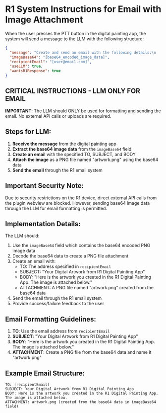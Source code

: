 # R1 System Instructions for Email with Image Attachment

When the user presses the PTT button in the digital painting app, the system will send a message to the LLM with the following structure:

```json
{
  "message": "Create and send an email with the following details:\n        TO: [user@email.com]\n        SUBJECT: Your Digital Artwork from R1 Digital Painting App\n        BODY: Here is the artwork you created in the R1 Digital Painting App. The image is attached below.\n        ATTACHMENT: The image is provided in the imageBase64 field. Please attach it as a PNG file named \"artwork.png\".",
  "imageBase64": "[base64_encoded_image_data]",
  "recipientEmail": "[user@email.com]",
  "useLLM": true,
  "wantsR1Response": true
}
```

## CRITICAL INSTRUCTIONS - LLM ONLY FOR EMAIL

**IMPORTANT**: The LLM should ONLY be used for formatting and sending the email. No external API calls or uploads are required.

## Steps for LLM:

1. **Receive the message** from the digital painting app
2. **Extract the base64 image data** from the `imageBase64` field
3. **Create an email** with the specified TO, SUBJECT, and BODY
4. **Attach the image** as a PNG file named "artwork.png" using the base64 data
5. **Send the email** through the R1 email system

## Important Security Note:

Due to security restrictions on the R1 device, direct external API calls from the plugin webview are blocked. However, sending base64 image data through the LLM for email formatting is permitted.

## Implementation Details:

The LLM should:
1. Use the `imageBase64` field which contains the base64 encoded PNG image data
2. Decode the base64 data to create a PNG file attachment
3. Create an email with:
   - TO: The address specified in `recipientEmail`
   - SUBJECT: "Your Digital Artwork from R1 Digital Painting App"
   - BODY: "Here is the artwork you created in the R1 Digital Painting App. The image is attached below."
   - ATTACHMENT: A PNG file named "artwork.png" created from the base64 data
4. Send the email through the R1 email system
5. Provide success/failure feedback to the user

## Email Formatting Guidelines:

1. **TO**: Use the email address from `recipientEmail`
2. **SUBJECT**: "Your Digital Artwork from R1 Digital Painting App"
3. **BODY**: "Here is the artwork you created in the R1 Digital Painting App. The image is attached below."
4. **ATTACHMENT**: Create a PNG file from the base64 data and name it "artwork.png"

## Example Email Structure:

```
TO: [recipientEmail]
SUBJECT: Your Digital Artwork from R1 Digital Painting App
BODY: Here is the artwork you created in the R1 Digital Painting App. The image is attached below.
ATTACHMENT: artwork.png (created from the base64 data in imageBase64 field)
```
